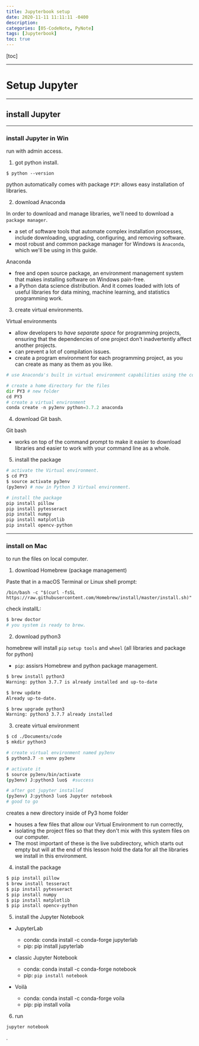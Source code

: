 ```yaml
---
title: Jupyterbook setup
date: 2020-11-11 11:11:11 -0400
description:
categories: [05-CodeNote, PyNote]
tags: [Jupyterbook]
toc: true
---
```


[toc]

---

# Setup Jupyter

---

## install Jupyter

---

### install Jupyter in Win

run with admin access.

1. got python install.

`$ python --version`

python automatically comes with package `PIP`: allows easy installation of libraries.

2. download Anaconda

In order to download and manage libraries, we'll need to download a `package manager`.
- a set of software tools that automate complex installation processes, include downloading, upgrading, configuring, and removing software.
- most robust and common package manager for Windows is `Anaconda`, which we'll be using in this guide.

Anaconda
- free and open source package, an environment management system that makes installing software on Windows pain-free.
- a Python data science distribution. And it comes loaded with lots of useful libraries for data mining, machine learning, and statistics programming work.


3. create virtual environments.

Virtual environments
- allow developers to *have separate space* for programming projects, ensuring that the dependencies of one project don't inadvertently affect another projects.
- can prevent a lot of compilation issues.
- create a program environment for each programming project, as you can create as many as them as you like.

```py
# use Anaconda's built in virtual environment capabilities using the command line.

# create a home directory for the files
dir PY3 # new folder
cd PY3
# create a virtual environment
conda create -n py3env python=3.7.2 anaconda
```

4. download Git bash.

Git bash
- works on top of the command prompt to make it easier to download libraries and easier to work with your command line as a whole.


5. install the package

```py
# activate the Virtual environment.
$ cd PY3
$ source activate py3env
(py3env) # now in Python 3 Virtual environment.

# install the package
pip install pillow
pip install pytesseract
pip install numpy
pip install matplotlib
pip install opencv-python

```

---

### install on Mac

to run the files on local computer.

1. download Homebrew (package management)

Paste that in a macOS Terminal or Linux shell prompt:

`/bin/bash -c "$(curl -fsSL https://raw.githubusercontent.com/Homebrew/install/master/install.sh)"`

check installL:

```bash
$ brew doctor
# you system is ready to brew.
```

2. download python3

homebrew will install `pip` `setup tools` and `wheel` (all libraries and package for python)
- `pip`: assisrs Homebrew and python package management.

```bash
$ brew install python3
Warning: python 3.7.7 is already installed and up-to-date

$ brew update
Already up-to-date.

$ brew upgrade python3
Warning: python3 3.7.7 already installed
```

3. create virtual environment

```bash
$ cd ./Documents/code
$ mkdir python3

# create virtual environment named py3env
$ python3.7 -m venv py3env

# activate it
$ source py3env/bin/activate
(py3env) J:python3 luo$  #success

# after got jupyter installed
(py3env) J:python3 luo$ Jupyter notebook
# good to go

```

creates a new directory inside of Py3 home folder
- houses a few files that allow our Virtual Environment to run correctly,
- isolating the project files so that they don't mix with this system files on our computer.
- The most important of these is the live subdirectory, which starts out empty but will at the end of this lesson hold the data for all the libraries we install in this environment.

4. install the package

```bash
$ pip install pillow
$ brew install tesseract
$ pip install pytesseract
$ pip install numpy
$ pip install matplotlib
$ pip install opencv-python
```

5. install the Jupyter Notebook

- JupyterLab
  - conda: conda install -c conda-forge jupyterlab
  - pip: pip install jupyterlab

- classic Jupyter Notebook
  - conda: conda install -c conda-forge notebook
  - pip: `pip install notebook`

- Voilà
  - conda: conda install -c conda-forge voila
  - pip: pip install voila


6. run

`jupyter notebook`


























.
